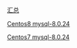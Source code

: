 [汇总](https://dev.mysql.com/downloads/mysql/)

[Centos8 mysql-8.0.24](https://cdn.mysql.com//Downloads/MySQL-8.0/mysql-8.0.24-1.el8.x86_64.rpm-bundle.tar)

[Centos7 mysql-8.0.24](https://cdn.mysql.com//Downloads/MySQL-8.0/mysql-8.0.24-1.el7.x86_64.rpm-bundle.tar)

